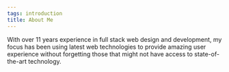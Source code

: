 ```yaml
---
tags: introduction
title: About Me
---
```


With over 11 years experience in full stack web design and development, my focus has been using latest web technologies to provide amazing user experience without forgetting those that might not have access to state-of-the-art technology.